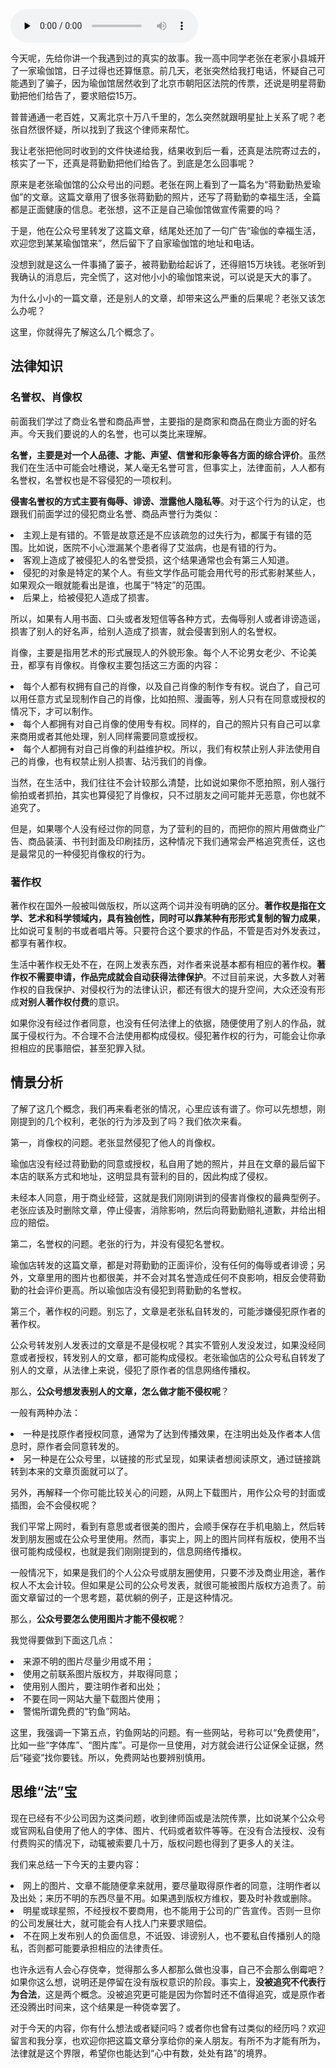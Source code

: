 <audio id="audio" title="13 | 抄袭、盗图为什么做不得？" controls="" preload="none"><source id="mp3" src="https://static001.geekbang.org/resource/audio/0d/92/0d4679339e815a8ab96aa68f66f16b92.mp3"></audio>

今天呢，先给你讲一个我遇到过的真实的故事。我一高中同学老张在老家小县城开了一家瑜伽馆，日子过得也还算惬意。前几天，老张突然给我打电话，怀疑自己可能遇到了骗子，因为瑜伽馆居然收到了北京市朝阳区法院的传票，还说是明星蒋勤勤把他们给告了，要求赔偿15万。

普普通通一老百姓，又离北京十万八千里的，怎么突然就跟明星扯上关系了呢？老张自然很怀疑，所以找到了我这个律师来帮忙。

我让老张把他同时收到的文件快递给我，结果收到后一看，还真是法院寄过去的，核实了一下，还真是蒋勤勤把他们给告了。到底是怎么回事呢？

原来是老张瑜伽馆的公众号出的问题。老张在网上看到了一篇名为“蒋勤勤热爱瑜伽”的文章。这篇文章用了很多张蒋勤勤的照片，还写了蒋勤勤的幸福生活，全篇都是正面健康的信息。老张想，这不正是自己瑜伽馆做宣传需要的吗？

于是，他在公众号里转发了这篇文章，结尾处还加了一句广告“瑜伽的幸福生活，欢迎您到某某瑜伽馆来”，然后留下了自家瑜伽馆的地址和电话。

没想到就是这么一件事捅了篓子，被蒋勤勤给起诉了，还得赔15万块钱。老张听到我确认的消息后，完全慌了，这对他小小的瑜伽馆来说，可以说是天大的事了。

为什么小小的一篇文章，还是别人的文章，却带来这么严重的后果呢？老张又该怎么办呢？

这里，你就得先了解这么几个概念了。

## 法律知识

### 名誉权、肖像权

前面我们学过了商业名誉和商品声誉，主要指的是商家和商品在商业方面的好名声。今天我们要说的人的名誉，也可以类比来理解。

**名誉，主要是对一个人品德、才能、声望、信誉和形象等各方面的综合评价**。虽然我们在生活中可能会吐槽说，某人毫无名誉可言，但事实上，法律面前，人人都有名誉权，名誉权也是不容侵犯的一项权利。

**侵害名誉权的方式主要有侮辱、诽谤、泄露他人隐私等**。对于这个行为的认定，也跟我们前面学过的侵犯商业名誉、商品声誉行为类似：

<li>
主观上是有错的。不管是故意还是不应该疏忽的过失行为，都属于有错的范围。比如说，医院不小心泄漏某个患者得了艾滋病，也是有错的行为。
</li>
<li>
客观上造成了被侵犯人的名誉受损，这个结果通常也会有第三人知道。
</li>
<li>
侵犯的对象是特定的某个人。有些文学作品可能会用代号的形式影射某些人，如果观众一眼就能看出是谁，也属于“特定”的范围。
</li>
<li>
后果上，给被侵犯人造成了损害。
</li>

所以，如果有人用书面、口头或者发短信等各种方式，去侮辱别人或者诽谤造谣，损害了别人的好名声，给别人造成了损害，就会侵害到别人的名誉权。

肖像，主要是指用艺术的形式展现人的外貌形象。每个人不论男女老少、不论美丑，都享有肖像权。肖像权主要包括这三方面的内容：

<li>
每个人都有权拥有自己的肖像，以及自己肖像的制作专有权。说白了，自己可以用任意方式呈现制作自己的肖像，比如拍照、漫画等，别人只有在同意或授权的情况下，才可以制作。
</li>
<li>
每个人都拥有对自己肖像的使用专有权。同样的，自己的照片只有自己可以拿来商用或者其他处理，别人同样需要同意或授权。
</li>
<li>
每个人都拥有对自己肖像的利益维护权。所以，我们有权禁止别人非法使用自己的肖像，也有权禁止别人损害、玷污我们的肖像。
</li>

当然，在生活中，我们往往不会计较那么清楚，比如说如果你不愿拍照，别人强行偷拍或者抓拍，其实也算侵犯了肖像权，只不过朋友之间可能并无恶意，你也就不追究了。

但是，如果哪个人没有经过你的同意，为了营利的目的，而把你的照片用做商业广告、商品装潢、书刊封面及印刷挂历，这种情况下我们通常会严格追究责任，这也是最常见的一种侵犯肖像权的行为。

### 著作权

著作权在国外一般被叫做版权，所以这两个词并没有明确的区分。**著作权是指在文学、艺术和科学领域内，具有独创性，同时可以靠某种有形形式复制的智力成果**，比如说可复制的书或者唱片等。只要符合这个要求的作品，不管是否对外发表过，都享有著作权。

生活中著作权无处不在，在网上发表东西，对作者来说基本都有相应的著作权。**著作权不需要申请，作品完成就会自动获得法律保护**。不过目前来说，大多数人对著作权的自我保护、对侵权行为的法律认识，都还有很大的提升空间，大众还没有形成**对别人著作权付费**的意识。

如果你没有经过作者同意，也没有任何法律上的依据，随便使用了别人的作品，就属于侵权行为。不合理不合法使用都构成侵权。侵犯著作权的行为，可能会让你承担相应的民事赔偿，甚至犯罪入狱。

## 情景分析

了解了这几个概念，我们再来看老张的情况，心里应该有谱了。你可以先想想，刚刚提到的几个权利，老张的行为涉及到了吗？我们依次来看。

第一，肖像权的问题。老张显然侵犯了他人的肖像权。

瑜伽店没有经过蒋勤勤的同意或授权，私自用了她的照片，并且在文章的最后留下本店的联系方式和地址，这明显具有营利的目的，因此构成了侵权。

未经本人同意，用于商业经营，这就是我们刚刚讲到的侵害肖像权的最典型例子。老张应该及时删除文章，停止侵害，消除影响，然后向蒋勤勤赔礼道歉，并给出相应的赔偿。

第二，名誉权的问题。老张的行为，并没有侵犯名誉权。

瑜伽店转发的这篇文章，都是对蒋勤勤的正面评价，没有任何的侮辱或者诽谤；另外，文章里用的图片也都很美，并不会对其名誉造成任何不良影响，相反会使蒋勤勤的社会评价更高。所以瑜伽店没有侵犯到蒋勤勤的名誉权。

第三个，著作权的问题。别忘了，文章是老张私自转发的，可能涉嫌侵犯原作者的著作权。

公众号转发别人发表过的文章是不是侵权呢？其实不管别人发没发过，如果没经同意或者授权，转发别人的文章，都可能构成侵权。老张瑜伽店的公众号私自转发了别人的文章，从法律上来说，侵犯了原作者的信息网络传播权。

那么，**公众号想发表别人的文章，怎么做才能不侵权呢**？

一般有两种办法：

<li>
一种是找原作者授权同意，通常为了达到传播效果，在注明出处及作者本人信息时，原作者会同意转发的。
</li>
<li>
另一种是在公众号里，以链接的形式呈现，如果读者想阅读原文，通过链接跳转到本来的文章页面就可以了。
</li>

另外，再解释一个你可能比较关心的问题，从网上下载图片，用作公众号的封面或插图，会不会侵权呢？

我们平常上网时，看到有意思或者很美的图片，会顺手保存在手机电脑上，然后转发到朋友圈或在公众号里使用。然而，事实上，网上的图片同样有版权，使用不当很可能构成侵权，也就是我们刚刚提到的，信息网络传播权。

一般情况下，如果是我们的个人公众号或朋友圈使用，只要不涉及商业用途，著作权人不太会计较。但如果是公司的公众号发表，就很可能被图片版权方追责了。前面文章留过的一个思考题，葛优躺的例子，正是这种情况。

那么，**公众号要怎么使用图片才能不侵权呢**？

我觉得要做到下面这几点：

<li>
来源不明的图片尽量少用或不用；
</li>
<li>
使用之前联系图片版权方，并取得同意；
</li>
<li>
使用别人图片，要注明作者和出处；
</li>
<li>
不要在同一网站大量下载图片使用；
</li>
<li>
警惕所谓免费的“钓鱼”网站。
</li>

这里，我强调一下第五点，钓鱼网站的问题。有一些网站，号称可以“免费使用”，比如一些“字体库”、“图片库”。可是你一旦使用，对方就会进行公证保全证据，然后“碰瓷”找你要钱。所以，免费网站也要辨别慎用。

## 思维“法”宝

现在已经有不少公司因为这类问题，收到律师函或是法院传票，比如说某个公众号或官网私自使用了他人的字体、图片、代码或者软件等等。在没有合法授权、没有付费购买的情况下，动辄被索要几十万，版权问题也得到了更多人的关注。

我们来总结一下今天的主要内容：

<li>
网上的图片、文章不能随便拿来就用，要尽量取得原作者的同意，注明作者以及出处；来历不明的东西尽量不用。如果遇到版权方维权，要及时补救或删除。
</li>
<li>
明星或球星照，不经授权不要商用，也不能用于公司的广告宣传。否则一旦你的公司发展壮大，就可能会有人找人门来要求赔偿。
</li>
<li>
不在网上发布别人的负面信息，不诋毁、诽谤别人，也不要私自传播别人的隐私，否则都可能要承担相应的法律责任。
</li>

<img src="https://static001.geekbang.org/resource/image/1c/0c/1cf1a5f7e0044aaa6be951785aedc60c.jpg" alt="">

也许永远有人会心存侥幸，觉得那么多人都那么做也没事，自己不会那么倒霉吧？如果你这么想，说明还是停留在没有版权意识的阶段。事实上，**没被追究不代表行为合法**，这是两个概念。没被追究更可能是因为你暂时还不值得追究，或是原作者还没腾出时间来，这个结果是一种侥幸罢了。

对于今天的内容，你有什么想法或者疑问吗？或者你也曾有过类似的经历吗？欢迎留言和我分享，也欢迎你把这篇文章分享给你的亲人朋友。有所不为才能有所为，法律就是这个界限，希望你也能达到“心中有数，处处有路”的境界。
